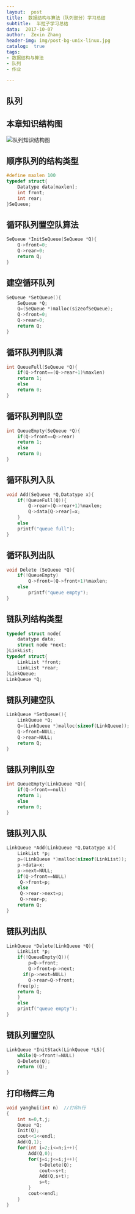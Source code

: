 ```yaml
---
layout:  post
title:  数据结构与算法（队列部分）学习总结
subtitle:  半拉子学习总结
data:  2017-10-07
author:  Zexin Zhang
header-img: img/post-bg-unix-linux.jpg
catalog:  true
tags:
- 数据结构与算法
- 队列
- 作业

---
```

## 队列

## **本章知识结构图**
![队列知识结构图](https://ws4.sinaimg.cn/large/006tNc79gy1fk9tkl9ktbj30gc09475d.jpg)
## **顺序队列的结构类型**
```c++
#define maxlen 100
typedef struct{
	Datatype data[maxlen];
	int front;
	int rear;
}SeQueue;

```

## **循环队列置空队算法**
```c++
SeQueue *InitSeQueue(SeQueue *Q){
	Q->front=0;
	Q->rear=0;
	return Q;
}

```

## **建空循环队列**
```c++
SeQueue *SetQueue(){
	SeQueue *Q;
	Q=(SeQueue *)malloc(sizeofSeQueue);
	Q->front=0;
	Q->rear=0;
	return Q;
}

```

## **循环队列判队满**
```c++
int QueueFull(SeQueue *Q){
	if(Q->front==(Q->rear+1)%maxlen)
	return 1;
	else
	return 0;
}
```

## **循环队列判队空**
```c++
int QueueEmpty(SeQueue *Q){
	if(Q->front==Q->rear)
	return 1;
	else 
	return 0;
}
```

## **循环队列入队**
```c++
void Add(SeQueue *Q,Datatype x){
	if(!QueueFull(Q)){
		Q->rear=(Q->rear+1)%maxlen;
		Q->data[Q->rear]=x;
	}
	else 
	printf("queue full");	
}

```

## **循环队列出队**
```c++
void Delete (SeQueue *Q){
	if(!QueueEmpty)
		Q->front=(Q->front+1)%maxlen;
	else
	    printf("queue empty");
}
```

## **链队列结构类型**
```c++
typedef struct node{
	datatype data;
	struct node *next;
}LinkList;
typedef struct{
	LinkList *front;
	LinkList *rear;
}LinkQueue;
LinkQueue *Q;

```

## **链队列建空队**
```c++
LinkQueue *SetQueue(){
	LinkQueue *Q;
	Q=(LinkQueue *)malloc(sizeof(LinkQueue));
	Q->front=NULL;
	Q->rear=NULL;
	return Q;
}

```

## **链队列判队空**
```c++
int QueueEmpty(LinkQueue *Q){
	if(Q->front==null)
	return 1;
	else 
	return 0;
}
```

## **链队列入队**
```c++
LinkQueue *Add(LinkQueue *Q,Datatype x){
	LinkList *p;
	p=(LinkQueue *)malloc(sizeof(LinkList));
	p->data=x;
	p->next=NULL;
	if(Q->front==NULL)
	 Q->front=p;
	else 
	 Q->rear->next=p;
	 Q->rear=p;
	return Q;
}
```

## **链队列出队**
```c++
LinkQueue *Delete(LinkQueue *Q){
	LinkList *p;
	if(!QueueEmpty(Q)){
		p=Q->front;
		Q->front=p->next;
	  if(p->next=NULL)
	    Q->rear=Q->front;
	free(p);
	return Q;
	}
	else 
	printf("queue empty");
}
```

## **链队列置空队**
```c++
LinkQueue *InitStack(LinkQueue *LS){
	while(Q->front!=NULL)
	Q=Delete(Q);
	return (Q);
}
```

## **打印杨辉三角**
```c++
void yanghui(int n)  //打印n行
{
	int s=0,t,j;
	Queue *Q;
	Init(Q);
	cout<<1<<endl;
	Add(Q,1);
	for(int i=2;i<=n;i++){
		Add(Q,0);
		for(j=i;j<=i;j++){
			t=Delete(Q);
			cout<<s+t;
			Add(Q,s+t);
			s=t;
		}
		cout<<endl;
	}
}
```
